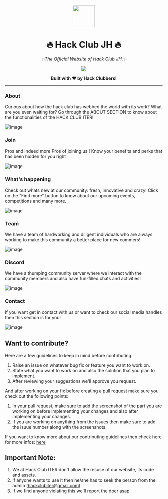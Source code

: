 <p align=center><img src="https://github.com/hackclubiter/cdn/blob/main/logos/favicon/android-chrome-192x192.png" width="70px"></p>
<h1 align=center>🔥 Hack Club JH 🔥</h1>

<p align=center><i>✨The Official Website of Hack Club JH.✨</i></p>

<p align=center><a href="https://iter.hackclub.com"><img src="https://user-images.githubusercontent.com/53933493/132178282-dac3d58e-e9ad-4163-8420-1b320b8433b6.png"></a></p>

<p align=center><strong>Built with ❤️ by Hack Clubbers!</strong></p>

<hr>

### About

Curious about how the hack club has webbed the world with its work? What are you even waiting for? Go through the ABOUT SECTION to know about the functionalities of the HACK CLUB ITER!

![image](https://user-images.githubusercontent.com/53933493/132179455-3a1dfe78-87c8-4a02-a346-ae9734194955.png)

### Join

Pros and indeed more Pros of joining us ! 
Know your benefits and perks that has been hidden for you right 

![image](https://user-images.githubusercontent.com/53933493/132179765-d90f4070-2d35-4be6-b88f-64224608b4ff.png)


### What's happening

Check out whats new at our community: fresh, innovative and crazy! Click on the "Find more" button to know about our upcoming events, competitions and many more.

![image](https://user-images.githubusercontent.com/53933493/132176736-89e04d50-7aa7-4e58-935a-e6254c0a0e8b.png)


### Team

We have a team of hardworking and diligent individuals who are always working to make this community a better place for new commers!

![image](https://user-images.githubusercontent.com/53933493/132176244-1aba6dce-bf9c-46de-bc2e-d7899a57e65f.png)

### Discord

We have a thumping community server where we interact with the community members and also have fun-filled chats and activities!

![image](https://user-images.githubusercontent.com/53933493/132179922-7bf11115-e2a8-4340-9a80-8aa06b4ed20b.png)

### Contact

If you want get in contact with us or want to check our social media handles then this section is for you!

![image](https://user-images.githubusercontent.com/53933493/132180227-494fb65c-dcfa-4576-ac56-82e44cdf29fb.png)

## Want to contribute?

Here are a few guidelines to keep in mind before contributing:

1. Raise an issue on whatever bug fix or feature you want to work on.
2. State what you want to work on and also the solution that you plan to implement.
3. After reviewing your suggestions we'll approve you request.

And after working on your fix before creating a pull request make sure you check out the following points:

1. In your pull request, make sure to add the screenshot of the part you are working on before implementing your changes and also after implementing your changes.
2. If you are working on anything from the issues then make sure to add the isuue number along with the screenshots.

If you want to know more about our contributing guidelines then check here for more infos:  [here](https://github.com/hackclubiter/contribution-guidelines/blob/main/README.md)

## Important Note:
1. We at Hack Club ITER don't allow the resuse of our website, its code and assets.
2. If anyone wants to use it then he/she has to seek the person from the admin (hackclubiter@gmail.com)
3. If we find anyone violating this we'll report the doer asap.
